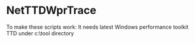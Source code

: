 # NetTTDWprTrace

To make these scripts work:
It needs latest 
    Windows performance toolkit
    TTD
under c:\tool directory
